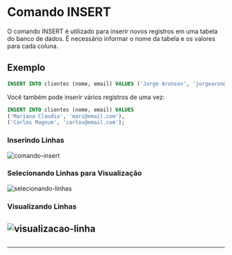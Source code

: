 # Comando INSERT

O comando INSERT é utilizado para inserir novos registros em uma tabela do banco de dados. É necessário informar o nome da tabela e os valores para cada coluna.

## Exemplo

```sql
INSERT INTO clientes (nome, email) VALUES ('Jorge Aronson', 'jorgearon@email.com');
```

Você também pode inserir vários registros de uma vez:

```sql
INSERT INTO clientes (nome, email) VALUES 
('Mariana Claudia', 'mari@email.com'),
('Carlos Magnum', 'carlos@email.com');
```


### Inserindo Linhas
![comando-insert](img/comando-insert.png)

### Selecionando Linhas para Visualização
![selecionando-linhas](img/selecionando-linhas.png)

### Visualizando Linhas
![visualizacao-linha](img/visualizacao-linhas.png)
---

##

---
